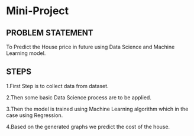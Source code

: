 # Mini-Project

## PROBLEM STATEMENT
To Predict the House price in future using Data Science and Machine Learning model.

## STEPS
1.First Step is to collect data from dataset.

2.Then some basic Data Science process are to be applied.

3.Then the model is trained using Machine Learning algorithm which in the case using Regression.

4.Based on the generated graphs we predict the cost of the house.
